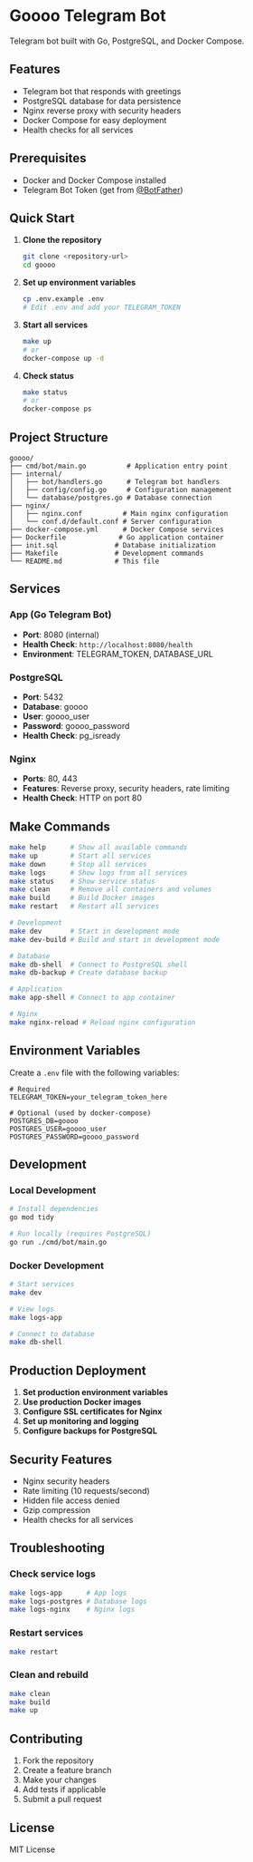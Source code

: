 # Goooo Telegram Bot

Telegram bot built with Go, PostgreSQL, and Docker Compose.

## Features

- Telegram bot that responds with greetings
- PostgreSQL database for data persistence
- Nginx reverse proxy with security headers
- Docker Compose for easy deployment
- Health checks for all services

## Prerequisites

- Docker and Docker Compose installed
- Telegram Bot Token (get from [@BotFather](https://t.me/BotFather))

## Quick Start

1. **Clone the repository**
   ```bash
   git clone <repository-url>
   cd goooo
   ```

2. **Set up environment variables**
   ```bash
   cp .env.example .env
   # Edit .env and add your TELEGRAM_TOKEN
   ```

3. **Start all services**
   ```bash
   make up
   # or
   docker-compose up -d
   ```

4. **Check status**
   ```bash
   make status
   # or
   docker-compose ps
   ```

## Project Structure

```
goooo/
├── cmd/bot/main.go          # Application entry point
├── internal/
│   ├── bot/handlers.go      # Telegram bot handlers
│   ├── config/config.go     # Configuration management
│   └── database/postgres.go # Database connection
├── nginx/
│   ├── nginx.conf          # Main nginx configuration
│   └── conf.d/default.conf # Server configuration
├── docker-compose.yml      # Docker Compose services
├── Dockerfile             # Go application container
├── init.sql              # Database initialization
├── Makefile              # Development commands
└── README.md             # This file
```

## Services

### App (Go Telegram Bot)
- **Port**: 8080 (internal)
- **Health Check**: `http://localhost:8080/health`
- **Environment**: TELEGRAM_TOKEN, DATABASE_URL

### PostgreSQL
- **Port**: 5432
- **Database**: goooo
- **User**: goooo_user
- **Password**: goooo_password
- **Health Check**: pg_isready

### Nginx
- **Ports**: 80, 443
- **Features**: Reverse proxy, security headers, rate limiting
- **Health Check**: HTTP on port 80

## Make Commands

```bash
make help      # Show all available commands
make up        # Start all services
make down      # Stop all services
make logs      # Show logs from all services
make status    # Show service status
make clean     # Remove all containers and volumes
make build     # Build Docker images
make restart   # Restart all services

# Development
make dev       # Start in development mode
make dev-build # Build and start in development mode

# Database
make db-shell  # Connect to PostgreSQL shell
make db-backup # Create database backup

# Application
make app-shell # Connect to app container

# Nginx
make nginx-reload # Reload nginx configuration
```

## Environment Variables

Create a `.env` file with the following variables:

```env
# Required
TELEGRAM_TOKEN=your_telegram_token_here

# Optional (used by docker-compose)
POSTGRES_DB=goooo
POSTGRES_USER=goooo_user
POSTGRES_PASSWORD=goooo_password
```

## Development

### Local Development
```bash
# Install dependencies
go mod tidy

# Run locally (requires PostgreSQL)
go run ./cmd/bot/main.go
```

### Docker Development
```bash
# Start services
make dev

# View logs
make logs-app

# Connect to database
make db-shell
```

## Production Deployment

1. **Set production environment variables**
2. **Use production Docker images**
3. **Configure SSL certificates for Nginx**
4. **Set up monitoring and logging**
5. **Configure backups for PostgreSQL**

## Security Features

- Nginx security headers
- Rate limiting (10 requests/second)
- Hidden file access denied
- Gzip compression
- Health checks for all services

## Troubleshooting

### Check service logs
```bash
make logs-app      # App logs
make logs-postgres # Database logs
make logs-nginx    # Nginx logs
```

### Restart services
```bash
make restart
```

### Clean and rebuild
```bash
make clean
make build
make up
```

## Contributing

1. Fork the repository
2. Create a feature branch
3. Make your changes
4. Add tests if applicable
5. Submit a pull request

## License

MIT License 